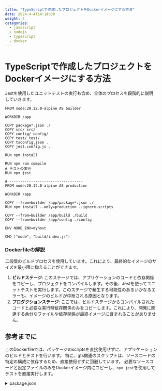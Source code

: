 ```yaml
---
title: "TypeScriptで作成したプロジェクトをDockerイメージにする方法"
date: 2024-4-4T14:18:00
weight: 4
categories:
  - javascript
  - nodejs
  - typescript
  - docker
---
```


# TypeScriptで作成したプロジェクトをDockerイメージにする方法

Jestを使用したユニットテストの実行も含め、全体のプロセスを段階的に説明していきます。

```docker
FROM node:20.12.0-alpine AS builder

WORKDIR /app

COPY package*.json ./
COPY src/ src/
COPY config/ config/
COPY test/ test/
COPY tsconfig.json .
COPY jest.config.js .

RUN npm install

RUN npm run compile
# テストの実行
RUN npx jest

# ----------------------------------
FROM node:20.12.0-alpine AS production

WORKDIR /app

COPY --from=builder /app/package*.json ./
RUN npm install --only=production --ignore-scripts

COPY --from=builder /app/build ./build
COPY --from=builder /app/config ./config

ENV NODE_ENV=myhost

CMD ["node", "build/index.js"]
```


### Dockerfileの解説
二段階のビルドプロセスを使用しています。これにより、最終的なイメージのサイズを最小限に抑えることができます。

1. **ビルドステージ**: このステージでは、アプリケーションのコードと依存関係をコピーし、プロジェクトをコンパイルします。その後、Jestを使ってユニットテストを実行します。このステージで発生する可能性のあるいかなるエラーも、イメージのビルドが中断される原因となります。
2. **プロダクションステージ**: ここでは、ビルドステージからコンパイルされたコードと必要な実行時依存関係のみをコピーします。これにより、開発に関連する余分なファイルや依存関係が最終イメージに含まれることがありません。


## 参考までに

このDockerfileでは、パッケージのscriptsを直接使用せずに、アプリケーションのビルドとテストを行います。
特に、gts関連のスクリプトは、ソースコードの特定の構成に依存するため、直接使用せずに回避しています。
必要なソースコードと設定ファイルのみをDockerイメージ内にコピーし、`npx jest`を使用してテストを直接実行します。


<details>
<summary>package.json</summary>

```json
{
  "name": "app",
  "version": "1.0.0",
  "description": "",
  "main": "index.js",
  "scripts": {
    "test": "jest",
    "start": "node build/index.js",
    "lint": "gts lint",
    "clean": "gts clean",
    "compile": "tsc",
    "fix": "gts fix",
    "prepare": "npm run compile",
    "pretest": "npm run compile",
    "posttest": "npm run lint"
  },
  "keywords": [],
  "author": "",
  "license": "ISC",
  "engines": {
    "node": "20.x"
  },
  "devDependencies": {
    "@types/config": "^3.3.4",
    "@types/express": "^4.17.21",
    "@types/jest": "^29.5.12",
    "@types/node": "20.8.2",
    "@types/prettyjson": "^0.0.33",
    "@types/uuid": "^9.0.8",
    "gts": "^5.2.0",
    "jest": "^29.7.0",
    "jest-mock-extended": "^3.0.5",
    "nodemon": "^3.1.0",
    "ts-jest": "^29.1.2",
    "typescript": "~5.1.6"
  },
  "dependencies": {
    "axios": "^1.6.7",
    "config": "^3.3.11",
    "dayjs": "^1.11.10",
    "express": "^4.19.2",
    "inversify": "^6.0.2",
    "inversify-express-utils": "^6.4.6",
    "jose": "^5.2.3",
    "mysql2": "^3.9.2",
    "prettyjson": "^1.2.5",
    "redis": "^4.6.13",
    "reflect-metadata": "^0.2.1",
    "uuid": "^9.0.1"
  }
}
```

</details>
